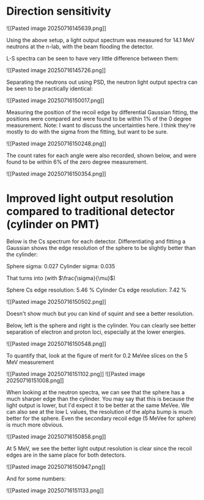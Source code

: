 
# Direction sensitivity

![[Pasted image 20250716145639.png]]

Using the above setup, a light output spectrum was measured for 14.1 MeV neutrons at the n-lab, with the beam flooding the detector. 

L-S spectra can be seen to have very little difference between them:

![[Pasted image 20250716145726.png]]

Separating the neutrons out using PSD, the neutron light output spectra can be seen to be practically identical:

![[Pasted image 20250716150017.png]]

Measuring the position of the recoil edge by differential Gaussian fitting, the positions were compared and were found to be within 1% of the 0 degree measurement. Note: I want to discuss the uncertainties here. I think they're mostly to do with the sigma from the fitting, but want to be sure.

![[Pasted image 20250716150248.png]]

The count rates for each angle were also recorded, shown below, and were found to be within 6% of the zero degree measurement.

![[Pasted image 20250716150354.png]]

# Improved light output resolution compared to traditional detector (cylinder on PMT)

Below is the Cs spectrum for each detector. Differentiating and fitting a Gaussian shows the edge resolution of the sphere to be slightly better than the cylinder:

Sphere sigma: 0.027 
Cylinder sigma: 0.035

That turns into (with $\frac{\sigma}{\mu}$)

Sphere Cs edge resolution: 5.46 % 
Cylinder Cs edge resolution: 7.42 %

![[Pasted image 20250716150502.png]]

Doesn't show much but you can kind of squint and see a better resolution.

Below, left is the sphere and right is the cylinder. You can clearly see better separation of electron and proton loci, especially at the lower energies. 

![[Pasted image 20250716150548.png]]

To quantify that, look at the figure of merit for 0.2 MeVee slices on the 5 MeV measurement

![[Pasted image 20250716151102.png]]
![[Pasted image 20250716151008.png]]

When looking at the neutron spectra, we can see that the sphere has a much sharper edge than the cylinder. You may say that this is because the light output is lower, but I'd expect it to be better at the same MeVee. We can also see at the low L values, the resolution of the alpha bump is much better for the sphere. Even the secondary recoil edge (5 MeVee for sphere) is much more obvious.

![[Pasted image 20250716150858.png]]

At 5 MeV, we see the better light output resolution is clear since the recoil edges are in the same place for both detectors.

![[Pasted image 20250716150947.png]]

And for some numbers:

![[Pasted image 20250716151133.png]]